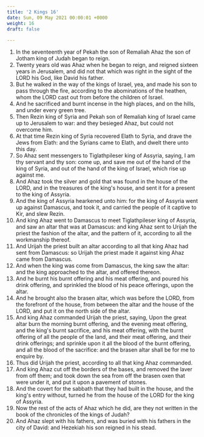 ```yaml
---
title: '2 Kings 16'
date: Sun, 09 May 2021 00:00:01 +0000
weight: 16
draft: false
  
---
```


1. In the seventeenth year of Pekah the son of Remaliah Ahaz the son of Jotham king of Judah began to reign.
2. Twenty years old was Ahaz when he began to reign, and reigned sixteen years in Jerusalem, and did not that which was right in the sight of the LORD his God, like David his father.
3. But he walked in the way of the kings of Israel, yea, and made his son to pass through the fire, according to the abominations of the heathen, whom the LORD cast out from before the children of Israel.
4. And he sacrificed and burnt incense in the high places, and on the hills, and under every green tree.
5. Then Rezin king of Syria and Pekah son of Remaliah king of Israel came up to Jerusalem to war: and they besieged Ahaz, but could not overcome him.
6. At that time Rezin king of Syria recovered Elath to Syria, and drave the Jews from Elath: and the Syrians came to Elath, and dwelt there unto this day.
7. So Ahaz sent messengers to Tiglathpileser king of Assyria, saying, I am thy servant and thy son: come up, and save me out of the hand of the king of Syria, and out of the hand of the king of Israel, which rise up against me.
8. And Ahaz took the silver and gold that was found in the house of the LORD, and in the treasures of the king's house, and sent it for a present to the king of Assyria.
9. And the king of Assyria hearkened unto him: for the king of Assyria went up against Damascus, and took it, and carried the people of it captive to Kir, and slew Rezin.
10. And king Ahaz went to Damascus to meet Tiglathpileser king of Assyria, and saw an altar that was at Damascus: and king Ahaz sent to Urijah the priest the fashion of the altar, and the pattern of it, according to all the workmanship thereof.
11. And Urijah the priest built an altar according to all that king Ahaz had sent from Damascus: so Urijah the priest made it against king Ahaz came from Damascus.
12. And when the king was come from Damascus, the king saw the altar: and the king approached to the altar, and offered thereon.
13. And he burnt his burnt offering and his meat offering, and poured his drink offering, and sprinkled the blood of his peace offerings, upon the altar.
14. And he brought also the brasen altar, which was before the LORD, from the forefront of the house, from between the altar and the house of the LORD, and put it on the north side of the altar.
15. And king Ahaz commanded Urijah the priest, saying, Upon the great altar burn the morning burnt offering, and the evening meat offering, and the king's burnt sacrifice, and his meat offering, with the burnt offering of all the people of the land, and their meat offering, and their drink offerings; and sprinkle upon it all the blood of the burnt offering, and all the blood of the sacrifice: and the brasen altar shall be for me to enquire by.
16. Thus did Urijah the priest, according to all that king Ahaz commanded.
17. And king Ahaz cut off the borders of the bases, and removed the laver from off them; and took down the sea from off the brasen oxen that were under it, and put it upon a pavement of stones.
18. And the covert for the sabbath that they had built in the house, and the king's entry without, turned he from the house of the LORD for the king of Assyria.
19. Now the rest of the acts of Ahaz which he did, are they not written in the book of the chronicles of the kings of Judah?
20. And Ahaz slept with his fathers, and was buried with his fathers in the city of David: and Hezekiah his son reigned in his stead.
